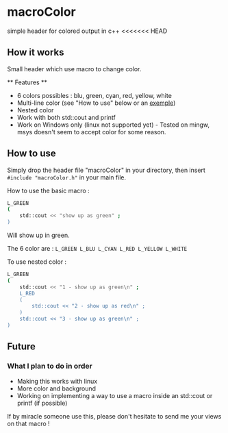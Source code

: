 # macroColor
simple header for colored output in c++
<<<<<<< HEAD

## How it works ## 
Small header which use macro to change color.

** Features **
* 6 colors possibles : blu, green, cyan, red, yellow, white
* Multi-line color (see "How to use" below or an [exemple](macroColor/exemple))
* Nested color
* Work with both std::cout and printf
* Work on Windows only (linux not supported yet) - Tested on mingw, msys doesn't seem to accept color for some reason.

## How to use ##
Simply drop the header file "macroColor" in your directory, then insert `#include "macroColor.h"` in your main file.

How to use the basic macro : 
```bash
L_GREEN
(
	std::cout << "show up as green" ; 
)
```
Will show up in green.

The 6 color are : `L_GREEN L_BLU L_CYAN L_RED L_YELLOW L_WHITE`

To use nested color : 
```bash
L_GREEN
(
	std::cout << "1 - show up as green\n" ;
	L_RED
	(
		std::cout << "2 - show up as red\n" ;
	) 
	std::cout << "3 - show up as green\n" ;
)
```


## Future ##
### What I plan to do in order
* Making this works with linux
* More color and background
* Working on implementing a way to use a macro inside an std::cout or printf (if possible)

If by miracle someone use this, please don't hesitate to send me your views on that macro !
